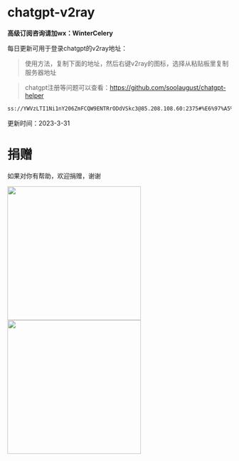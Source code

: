 # chatgpt-v2ray

**高级订阅咨询请加wx：WinterCelery**

每日更新可用于登录chatgpt的v2ray地址：

> 使用方法，复制下面的地址，然后右键v2ray的图标，选择从粘贴板里复制服务器地址

> chatgpt注册等问题可以查看：https://github.com/soolaugust/chatgpt-helper

```bash
ss://YWVzLTI1Ni1nY206ZmFCQW9ENTRrODdVSkc3@85.208.108.60:2375#%E6%97%A5%E6%9C%AC%E3%80%90%E4%BB%98%E8%B4%B9%E6%8E%A8%E8%8D%90%EF%BC%9Ahttps%3A%2F%2Ftt.vg%2Fvip%E3%80%91229
```

更新时间：2023-3-31

# 捐赠

如果对你有帮助，欢迎捐赠，谢谢

<img src="https://user-images.githubusercontent.com/10558124/228797642-42714b67-78f7-4a26-9c7e-df9626a9f918.jpg" width=300px>


<img src="https://user-images.githubusercontent.com/10558124/228797844-561d8418-7666-4848-84b8-aff1cae4039a.jpg" width=300px>

